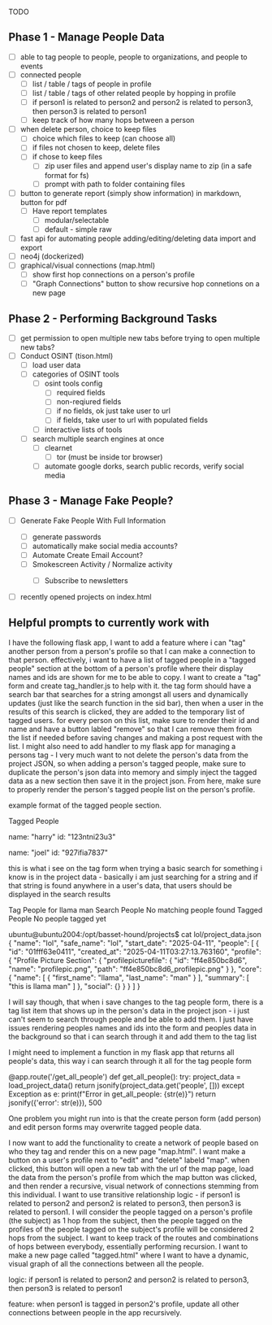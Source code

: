 TODO

## Phase 1 - Manage People Data

 - [ ] able to tag people to people, people to organizations, and people to events
 - [ ] connected people
	- [ ] list / table / tags of people in profile
	- [ ] list / table / tags of other related people by hopping in profile
	- [ ] if person1 is related to person2 and person2 is related to person3, then person3 is related to person1
	- [ ] keep track of how many hops between a person
 - [ ] when delete person, choice to keep files
	- [ ] choice which files to keep (can choose all)
	- [ ] if files not chosen to keep, delete files
	- [ ] if chose to keep files
		- [ ] zip user files and append user's display name to zip (in a safe format for fs)
		- [ ] prompt with path to folder containing files
 - [ ] button to generate report (simply show information) in markdown, button for pdf
 	- [ ] Have report templates
  		- [ ] modular/selectable 
  		- [ ] default - simple raw	
 - [ ] fast api for automating people adding/editing/deleting data import and export
 - [ ] neo4j (dockerized)
 - [ ] graphical/visual connections (map.html)
	- [ ] show first hop connections on a person's profile
	- [ ] "Graph Connections" button to show recursive hop connetions on a new page

## Phase 2 - Performing Background Tasks
 - [ ] get permission to open multiple new tabs before trying to open multiple new tabs?
 - [ ] Conduct OSINT (tison.html)
 	- [ ] load user data
 	- [ ] categories of OSINT tools
 		- [ ] osint tools config
 			- [ ] required fields
 			- [ ] non-reqiured fields
 			- [ ] if no fields, ok just take user to url
 			- [ ] if fields, take user to url with populated fields 
 		- [ ] interactive lists of tools
 	- [ ] search multiple search engines at once
  		- [ ] clearnet
    		- [ ] tor (must be inside tor browser) 	 	
       - [ ] automate google dorks, search public records, verify social media

## Phase 3 - Manage Fake People?
 - [ ] Generate Fake People With Full Information
	- [ ] generate passwords
 	- [ ] automatically make social media accounts? 
 	- [ ] Automate Create Email Account?
  	- [ ] Smokescreen Activity / Normalize activity
   		- [ ] Subscribe to newsletters


 - [ ] recently opened projects on index.html


## Helpful prompts to currently work with

I have the following flask app, I want to add a feature where i can "tag" another person from a person's profile so that I can make a connection to that person. effectively, i want to have a list of tagged people in a "tagged people" section at the bottom of a person's profile where their display names and ids are shown for me to be able to copy. I want to create a "tag" form and create tag_handler.js to help with it. the tag form should have a search bar that searches for a string amongst all users and dynamically updates (just like the search function in the sid bar), then when a user in the results of this search is clicked, they are added to the temporary list of tagged users. for every person on this list, make sure to render their id and name and have a button labled "remove" so that I can remove them from the list if needed before saving changes and making a post request with the list. I might also need to add handler to my flask app for managing a persons tag - I very much want to not delete the person's data from the project JSON, so when adding a person's tagged people, make sure to duplicate the person's json data into memory and simply inject the tagged data as a new section then save it in the project json. From here, make sure to properly render the person's tagged people list on the person's profile. 

example format of the tagged people section.

Tagged People

name: "harry"
id: "123ntni23u3"

name: "joel"
id: "927ifia7837"


this is what i see on the tag form when trying a basic search for something i know is in the project data - basically i am just searching for a string and if that string is found anywhere in a user's data, that users should be displayed in the search results

Tag People for llama man
Search People
No matching people found
Tagged People
No people tagged yet

ubuntu@ubuntu2004:/opt/basset-hound/projects$ cat lol/project_data.json 
{
    "name": "lol",
    "safe_name": "lol",
    "start_date": "2025-04-11",
    "people": [
        {
            "id": "01fff63e0411",
            "created_at": "2025-04-11T03:27:13.763160",
            "profile": {
                "Profile Picture Section": {
                    "profilepicturefile": {
                        "id": "ff4e850bc8d6",
                        "name": "profilepic.png",
                        "path": "ff4e850bc8d6_profilepic.png"
                    }
                },
                "core": {
                    "name": [
                        {
                            "first_name": "llama",
                            "last_name": "man"
                        }
                    ],
                    "summary": [
                        "this is llama man"
                    ]
                },
                "social": {}
            }
        }
    ]
}

I will say though, that when i save changes to the tag people form, there is a tag list item that shows up in the person's data in the project json - i just can't seem to search through people and be able to add them. I just have issues rendering peoples names and ids into the form and peoples data in the background so that i can search through it and add them to the tag list



I might need to implement a function in my flask app that returns all people's data, this way i can search through it all for the tag people form

@app.route('/get_all_people')
def get_all_people():
    try:
        project_data = load_project_data()
        return jsonify(project_data.get('people', []))
    except Exception as e:
        print(f"Error in get_all_people: {str(e)}")
        return jsonify({'error': str(e)}), 500


One problem you might run into is that the create person form (add person) and edit person forms may overwrite tagged people data. 







I now want to add the functionality to create a network of people based on who they tag and render this on a new page "map.html". I want make a button on a user's profile next to "edit" and "delete" labeld "map". when clicked, this button will open a new tab with the url of the map page, load the data from the person's profile from which the map button was clicked, and then render a recursive, visual network of connections stemming from this individual. I want to use transitive relationship logic - if person1 is related to person2 and person2 is related to person3, then person3 is related to person1. I will consider the people tagged on a person's profile (the subject) as 1 hop from the subject, then the people tagged on the profiles of the people tagged on the subject's profile will be considered 2 hops from the subject. I want to keep track of the routes and combinations of hops between everybody, essentially performing recursion. I want to make a new page called "tagged.html" where I want to have a dynamic, visual graph of all the connections between all the people.

logic: if person1 is related to person2 and person2 is related to person3, then person3 is related to person1

feature: when person1 is tagged in person2's profile, update all other connections between people in the app recursively.



